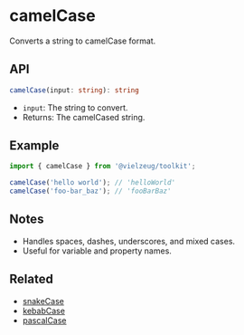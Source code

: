 # camelCase

Converts a string to camelCase format.

## API

```ts
camelCase(input: string): string
```

- `input`: The string to convert.
- Returns: The camelCased string.

## Example

```ts
import { camelCase } from '@vielzeug/toolkit';

camelCase('hello world'); // 'helloWorld'
camelCase('foo-bar_baz'); // 'fooBarBaz'
```

## Notes

- Handles spaces, dashes, underscores, and mixed cases.
- Useful for variable and property names.

## Related

- [snakeCase](./snakeCase.md)
- [kebabCase](./kebabCase.md)
- [pascalCase](./pascalCase.md)
